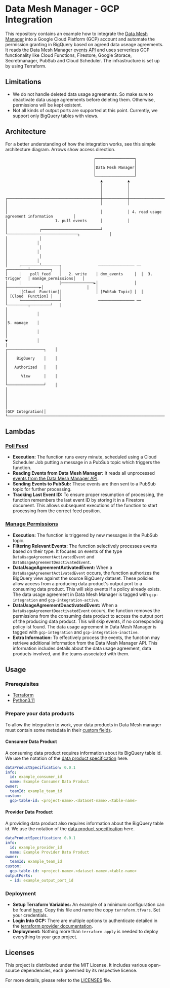 # Data Mesh Manager - GCP Integration

This repository contains an example how to integrate the [Data Mesh Manager](https://www.datamesh-manager.com/) into a Google Cloud Platform (GCP) account and automate the permission granting in BigQuery based on agreed data useage agreements.
It reads the Data Mesh Manager [events API](https://docs.datamesh-manager.com/events) and uses serverless GCP functionality like Cloud Functions, Firestore, Google Storace, Secretmanager, PubSub and Cloud Scheduler.
The infrastructure is set up by using Terraform.

## Limitations
- We do not handle deleted data usage agreements. So make sure to deactivate data usage agreements before deleting them. Otherwise, permissions will be kept existent.
- Not all kinds of output ports are supported at this point. Currently, we support only BigQuery tables with views.

## Architecture
For a better understanding of how the integration works, see this simple architecture diagram. Arrows show access direction.

```
                                       ┌─────────────────┐
                                       │                 │
                                       │Data Mesh Manager│
                                       │                 │
                                       └─────────────────┘
                                          ▲           ▲
                                          │           │
                                          │           │
                                          │           │
┌─────────────────────────────────────────┼───────────┼─────────────────────────────────────────────┐
│                                         │           │                                             │
│                                         │           │ 4. read usage agreement information         │
│                     1. pull events      │           │                                             │
│              ┌──────────────────────────┘           └───────────────────────────────┐             │
│              │                                                                      │             │
│              │                                                                      │             │
│              │                                                                      │             │
│     ┌────────┴────────┐                ──────────────── ──                ┌─────────┴─────────┐   │
│     │    poll_feed    │   2. write    │ dmm_events     │  │  3. trigger   │ manage_permissions│   │
│     │                 ├──────────────►│                │  ├──────────────►│                   │   │
│     │[Cloud  Function]│               │ [PubSub Topic] │  │               │ [Cloud  Function] │   │
│     └─────────────────┘                ──────────────── ──                └─────────┬─────────┘   │
│                                                                                     │             │
│                                                                                     │5. manage    │
│                                                                                     │             │
│                                                                                     ▼             │
│                                                                             ┌────────────────┐    │
│                                                                             │    BigQuery    │    │
│                                                                             │   Authorized   │    │
│                                                                             │      View      │    │
│                                                                             └────────────────┘    │
│                                                                                                   │
│                                                                                                   │
│                                                                                  [GCP Integration]│
└───────────────────────────────────────────────────────────────────────────────────────────────────┘
```

## Lambdas
### [Poll Feed](src%2Fpoll_feed%2Fmain.py)
- **Execution:** The function runs every minute, scheduled using a Cloud Scheduler Job putting a message in a PubSub topic which triggers the function.
- **Reading Events from Data Mesh Manager:** It reads all unprocessed [events from the Data Mesh Manager API](https://docs.datamesh-manager.com/events).
- **Sending Events to PubSub:** These events are then sent to a PubSub topic for further processing.
- **Tracking Last Event ID:** To ensure proper resumption of processing, the function remembers the last event ID by storing it in a Firestore document. This allows subsequent executions of the function to start processing from the correct feed position.

### [Manage Permissions](src%2Fmanage_permissions%2Fmain.py)
- **Execution:** The function is triggered by new messages in the PubSub topic.
- **Filtering Relevant Events:** The function selectively processes events based on their type. It focuses on events of the type `DataUsageAgreementActivatedEvent` and `DataUsageAgreementDeactivatedEvent`.
- **DataUsageAgreementActivatedEvent:** When a `DataUsageAgreementActivatedEvent` occurs, the function authorizes the BigQuery view against the source BigQuery dataset. These policies allow access from a producing data product's output port to a consuming data product. This will skip events if a policy already exists. The data usage agreement in Data Mesh Manager is tagged with `gcp-integration` and `gcp-integration-active`.
- **DataUsageAgreementDeactivatedEvent:** When a `DataUsageAgreementDeactivatedEvent` occurs, the function removes the permissions from the consuming data product to access the output port of the producing data product. This will skip events, if no corresponding policy ist found. The data usage agreement in Data Mesh Manager is tagged with `gcp-integration` and `gcp-integration-inactive`.
- **Extra Information:** To effectively process the events, the function may retrieve additional information from the Data Mesh Manager API. This information includes details about the data usage agreement, data products involved, and the teams associated with them.

## Usage
### Prerequisites
- [Terraform](https://developer.hashicorp.com/terraform/tutorials/gcp-get-started/install-cli)
- [Python3.11](https://www.python.org/downloads/release/python-3110/)

### Prepare your data products
To allow the integration to work, your data products in Data Mesh manager must contain some metadata in their [custom fields](https://docs.datamesh-manager.com/dataproducts).

#### Consumer Data Product
A consuming data product requires information about its BigQuery table id. We use the notation of the [data product specification](https://github.com/datamesh-architecture/dataproduct-specification) here.
```yaml
dataProductSpecification: 0.0.1
info:
  id: example_consumer_id
  name: Example Consumer Data Product
owner:
  teamId: example_team_id
custom:
  gcp-table-id: <project-name>.<dataset-name>.<table-name>
```

#### Provider Data Product
A providing data product also requires information about the BigQuery table id. We use the notation of the [data product specification](https://github.com/datamesh-architecture/dataproduct-specification) here.

```yaml
dataProductSpecification: 0.0.1
info:
  id: example_provider_id
  name: Example Provider Data Product
owner:
  teamId: example_team_id
custom:
  gcp-table-id: <project-name>.<dataset-name>.<table-name>
outputPorts:
  - id: example_output_port_id
```

### Deployment
- **Setup Terraform Variables:** An example of a minimum configuration can be found [here](terraform%2Fterraform.tfvars.template). Copy this file and name the copy `terraform.tfvars`. Set your credentials.
- **Login Into GCP:** There are multiple options to authenticate detailed in the [terraform provider documentation](https://registry.terraform.io/providers/hashicorp/google/latest/docs/guides/provider_reference#authentication).
- **Deployment:** Nothing more than `terraform apply` is needed to deploy everything to your gcp project.

## Licenses

This project is distributed under the MIT License. It includes various open-source dependencies, each governed by its respective license.

For more details, please refer to the [LICENSES](LICENSES) file.
